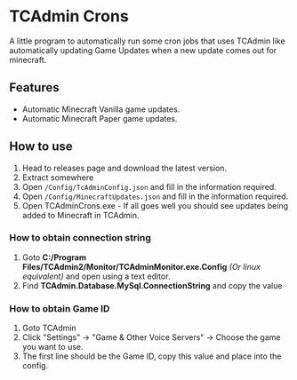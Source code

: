 ﻿# TCAdmin Crons

A little program to automatically run some cron jobs that uses TCAdmin like automatically updating Game Updates when a new update comes out for minecraft.

## Features
 - Automatic Minecraft Vanilla game updates.
 - Automatic Minecraft Paper game updates.
 
 ## How to use
 1. Head to releases page and download the latest version.
 2. Extract somewhere
 3. Open `/Config/TcAdminConfig.json` and fill in the information required.
 4. Open `/Config/MinecraftUpdates.json` and fill in the information required.
 5. Open TCAdminCrons.exe - If all goes well you should see updates being added to Minecraft in TCAdmin.
 
### How to obtain connection string
1. Goto **C:/Program Files/TCAdmin2/Monitor/TCAdminMonitor.exe.Config** _(Or linux equivalent)_ and open using a text editor.
2. Find **TCAdmin.Database.MySql.ConnectionString** and copy the value

### How to obtain Game ID
1. Goto TCAdmin
2. Click "Settings" -> "Game & Other Voice Servers" -> Choose the game you want to use.
3. The first line should be the Game ID, copy this value and place into the config.
